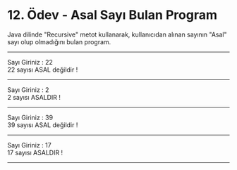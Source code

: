 # 12. Ödev - Asal Sayı Bulan Program

Java dilinde "Recursive" metot kullanarak, kullanıcıdan alınan sayının "Asal" sayı olup olmadığını bulan program.

---

Sayı Giriniz : 22  
22 sayısı ASAL değildir !  

---

Sayı Giriniz : 2  
2 sayısı ASALDIR !  

---

Sayı Giriniz : 39  
39 sayısı ASAL değildir !  

-----

Sayı Giriniz : 17  
17 sayısı ASALDIR !  

---
